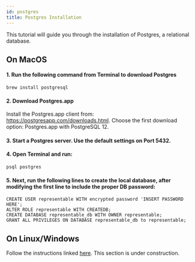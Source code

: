 ```yaml
---
id: postgres
title: Postgres Installation
---
```


This tutorial will guide you through the installation of Postgres, a relational database.

## On MacOS

#### 1. Run the following command from Terminal to download Postgres

```
brew install postgresql
```

#### 2. Download Postgres.app

Install the Postgres.app client from: https://postgresapp.com/downloads.html. Choose the first download option: Postgres.app with PostgreSQL 12.

#### 3. Start a Postgres server. Use the default settings on Port 5432.

#### 4. Open Terminal and run:

```
psql postgres
```

#### 5. Next, run the following lines to create the local database, after modifying the first line to include the proper DB password:

```
CREATE USER representable WITH encrypted password 'INSERT PASSWORD HERE';
ALTER ROLE representable WITH CREATEDB;
CREATE DATABASE representable_db WITH OWNER representable;
GRANT ALL PRIVILEGES ON DATABASE representable_db to representable;
```

## On Linux/Windows

Follow the instructions linked [here](https://medium.com/agatha-codes/painless-postgresql-django-d4f03364989). This section is under construction.
